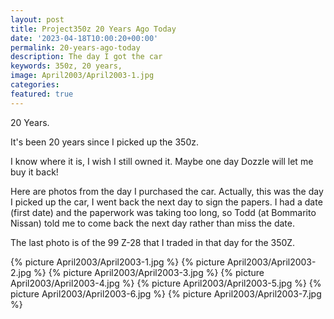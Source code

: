 ```yaml
---
layout: post
title: Project350z 20 Years Ago Today
date: '2023-04-18T10:00:20+00:00'
permalink: 20-years-ago-today
description: The day I got the car
keywords: 350z, 20 years, 
image: April2003/April2003-1.jpg
categories:
featured: true
---
```

20 Years.

It's been 20 years since I picked up the 350z.

I know where it is, I wish I still owned it. Maybe one day Dozzle will let me buy it back!

Here are photos from the day I purchased the car. Actually, this was the day I picked up the car, I went back the next day to sign the papers. I had a date (first date) and the paperwork was taking too long, so Todd (at Bommarito Nissan) told me to come back the next day rather than miss the date.

The last photo is of the 99 Z-28 that I traded in that day for the 350Z.

{% picture April2003/April2003-1.jpg %}
{% picture April2003/April2003-2.jpg %}
{% picture April2003/April2003-3.jpg %}
{% picture April2003/April2003-4.jpg %}
{% picture April2003/April2003-5.jpg %}
{% picture April2003/April2003-6.jpg %}
{% picture April2003/April2003-7.jpg %}